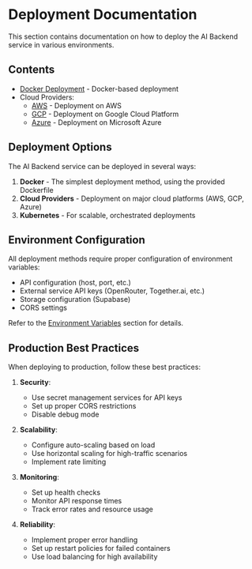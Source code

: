 # Deployment Documentation

This section contains documentation on how to deploy the AI Backend service in various environments.

## Contents

- [Docker Deployment](./index.md#docker-deployment) - Docker-based deployment
- Cloud Providers:
  - [AWS](./cloud-providers/aws.md) - Deployment on AWS
  - [GCP](./cloud-providers/gcp.md) - Deployment on Google Cloud Platform
  - [Azure](./cloud-providers/azure.md) - Deployment on Microsoft Azure

## Deployment Options

The AI Backend service can be deployed in several ways:

1. **Docker** - The simplest deployment method, using the provided Dockerfile
2. **Cloud Providers** - Deployment on major cloud platforms (AWS, GCP, Azure)
3. **Kubernetes** - For scalable, orchestrated deployments

## Environment Configuration

All deployment methods require proper configuration of environment variables:

- API configuration (host, port, etc.)
- External service API keys (OpenRouter, Together.ai, etc.)
- Storage configuration (Supabase)
- CORS settings

Refer to the [Environment Variables](./index.md#environment-variable-management) section for details.

## Production Best Practices

When deploying to production, follow these best practices:

1. **Security**:
   - Use secret management services for API keys
   - Set up proper CORS restrictions
   - Disable debug mode

2. **Scalability**:
   - Configure auto-scaling based on load
   - Use horizontal scaling for high-traffic scenarios
   - Implement rate limiting

3. **Monitoring**:
   - Set up health checks
   - Monitor API response times
   - Track error rates and resource usage

4. **Reliability**:
   - Implement proper error handling
   - Set up restart policies for failed containers
   - Use load balancing for high availability 